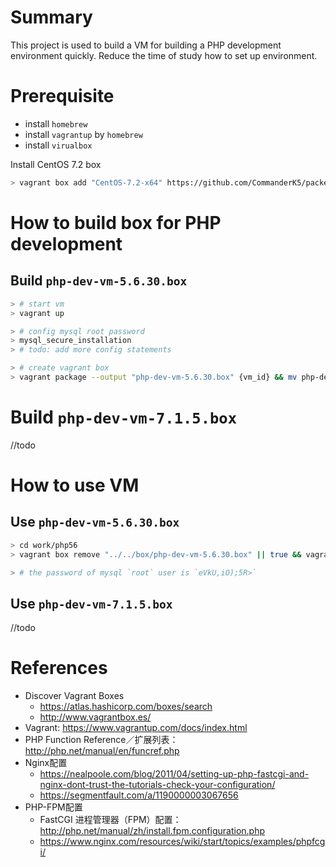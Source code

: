 # Summary

This project is used to build a VM for building a PHP development environment quickly. Reduce the time of study how to set up environment.

# Prerequisite

- install `homebrew`
- install `vagrantup` by `homebrew`
- install `virualbox`

Install CentOS 7.2 box

```sh
> vagrant box add "CentOS-7.2-x64" https://github.com/CommanderK5/packer-centos-template/releases/download/0.7.2/vagrant-centos-7.2.box
```

# How to build box for PHP development

## Build `php-dev-vm-5.6.30.box`

```sh
> # start vm
> vagrant up

> # config mysql root password
> mysql_secure_installation
> # todo: add more config statements

> # create vagrant box
> vagrant package --output "php-dev-vm-5.6.30.box" {vm_id} && mv php-dev-vm-5.6.30.box ../../box/
```

# Build `php-dev-vm-7.1.5.box`

//todo

# How to use VM

## Use `php-dev-vm-5.6.30.box`

```sh
> cd work/php56
> vagrant box remove "../../box/php-dev-vm-5.6.30.box" || true && vagrant up  # ignore error when box not exists

> # the password of mysql `root` user is `eVkU,iO);5R>`
```

## Use `php-dev-vm-7.1.5.box`

//todo

# References

- Discover Vagrant Boxes
  - https://atlas.hashicorp.com/boxes/search
  - http://www.vagrantbox.es/
- Vagrant: https://www.vagrantup.com/docs/index.html
- PHP Function Reference／扩展列表：http://php.net/manual/en/funcref.php
- Nginx配置
  - https://nealpoole.com/blog/2011/04/setting-up-php-fastcgi-and-nginx-dont-trust-the-tutorials-check-your-configuration/
  - https://segmentfault.com/a/1190000003067656
- PHP-FPM配置
  - FastCGI 进程管理器（FPM）配置：http://php.net/manual/zh/install.fpm.configuration.php
  - https://www.nginx.com/resources/wiki/start/topics/examples/phpfcgi/
